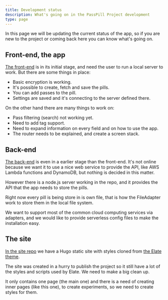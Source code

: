 ```yaml
---
title: Development status
description: What's going on in the PassPill Project development
type: page
---
```


In this page we will be updating the current status of the app, so if you are new to the project or coming back here you can know what's going on.

## Front-end, the app

[The front-end](https://github.com/passpill-io/passpill-app) is in its initial stage, and need the user to run a local server to work. But there are some things in place:

* Basic encryption is working.
* It's possible to create, fetch and save the pills.
* You can add passes to the pill.
* Settings are saved and it's connecting to the server defined there.

On the other hand there are many things to work on:

* Pass filtering (search) not working yet.
* Need to add tag support.
* Need to expand information on every field and on how to use the app.
* The router needs to be explained, and create a screen stack.


## Back-end

[The back-end](https://github.com/passpill-io/passpill-backend) is even in a earlier stage than the front-end. It's not online because we want it to use a nice web service to provide the API, like AWS Lambda functions and DynamoDB, but nothing is decided in this matter.

However there is a node.js server working in the repo, and it provides the API that the app needs to store the pills.

Right now every pill is being store in is own file, that is how the FileAdapter work to store them in the local file system.

We want to support most of the common cloud computing services via adapters, and we would like to provide serverless config files to make the installation easy.


## The site

[In the site repo](https://github.com/passpill-io/passpill-site) we have a Hugo static site with styles cloned from [the Elate theme](https://github.com/saey55/hugo-elate-theme).

The site was created in a hurry to publish the project so it still have a lot of the styles and scripts used by Elate. We need to make a big clean up.

It only contains one page (the main one) and there is a need of creating inner pages (like this one), to create experiments, so we need to create styles for them.
